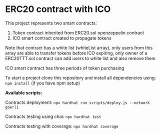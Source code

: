 # ERC20 contract with ICO

This project represents two smart contracts:

1. Token contract inherited from ERC20.sol openzeppelin contract
2. ICO smart contract created to propagate tokens

Note that contract has a white list (whiteList array), only users from this array are able to transfer tokens before ICO expiring, only owner of a ERC20TTT.sol contract can add users to white list and also remove them

ICO smart contract has three periods of token purchasing

To start a project clone this repository and install all dependencies using: `npm install` (if you have npm setup) 

**Available scripts:**

Contracts deployment:
`npx hardhat run scripts/deploy.js --network goerli`

Contracts testing using chai:
`npx hardhat test`

Contracts testing with coverage:
`npx hardhat coverage`


